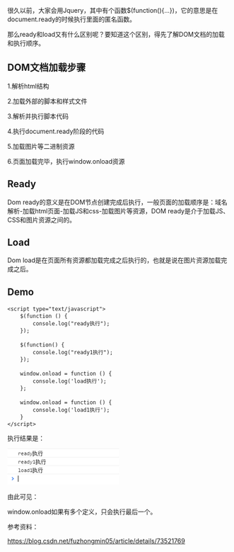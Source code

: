 很久以前，大家会用Jquery，其中有个函数$(function(){...})，它的意思是在document.ready的时候执行里面的匿名函数。

那么ready和load又有什么区别呢？要知道这个区别，得先了解DOM文档的加载和执行顺序。

## DOM文档加载步骤

1.解析html结构

2.加载外部的脚本和样式文件

3.解析并执行脚本代码

4.执行document.ready阶段的代码

5.加载图片等二进制资源

6.页面加载完毕，执行window.onload资源

## Ready

Dom ready的意义是在DOM节点创建完成后执行，一般页面的加载顺序是：域名解析-加载html页面-加载JS和css-加载图片等资源，DOM ready是介于加载JS、CSS和图片资源之间的。

## Load

Dom load是在页面所有资源都加载完成之后执行的，也就是说在图片资源加载完成之后。

## Demo

```
<script type="text/javascript">
    $(function () {
        console.log("ready执行");
    });

    $(function() {
        console.log("ready1执行");
    });

    window.onload = function () {
        console.log('load执行');
    };

    window.onload = function () {
        console.log('load1执行');
    }
</script>
```

执行结果是：

![img](assets/SouthEast.png)



由此可见：

window.onload如果有多个定义，只会执行最后一个。

参考资料：

<https://blog.csdn.net/fuzhongmin05/article/details/73521769>